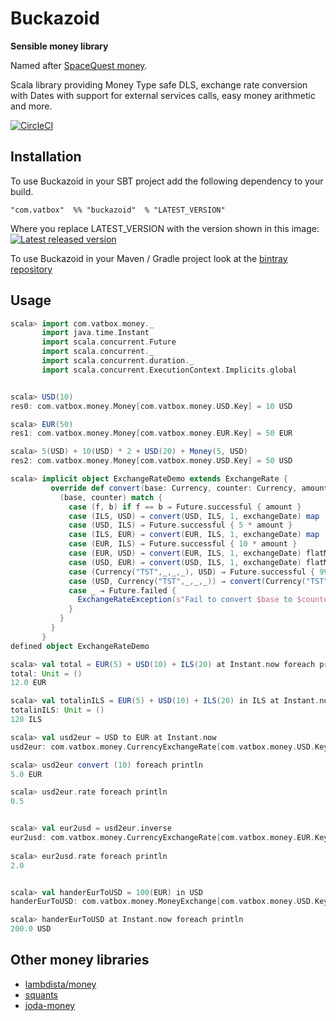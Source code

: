 # Buckazoid
**Sensible money library**

Named after [SpaceQuest money](http://spacequest.wikia.com/wiki/Buckazoid).

Scala library providing Money Type safe DLS, exchange rate conversion with Dates with support for external services calls, easy money arithmetic and more.

[![CircleCI](https://circleci.com/gh/VATBox/buckazoid.svg?style=svg)](https://circleci.com/gh/VATBox/buckazoid)

## Installation
To use Buckazoid in your SBT project add the following dependency to your build.


    "com.vatbox"  %% "buckazoid"  % "LATEST_VERSION"


Where you replace LATEST_VERSION with the version shown in this image: [ ![Latest released version](https://api.bintray.com/packages/vatbox-oss/maven/buckazoid/images/download.svg) ](https://bintray.com/vatbox-oss/maven/buckazoid/_latestVersion)

To use Buckazoid in your Maven / Gradle project look at the [bintray repository](https://bintray.com/vatbox-oss/maven/buckazoid)


## Usage
```scala
scala> import com.vatbox.money._
       import java.time.Instant
       import scala.concurrent.Future
       import scala.concurrent._
       import scala.concurrent.duration._
       import scala.concurrent.ExecutionContext.Implicits.global


scala> USD(10)
res0: com.vatbox.money.Money[com.vatbox.money.USD.Key] = 10 USD

scala> EUR(50)
res1: com.vatbox.money.Money[com.vatbox.money.EUR.Key] = 50 EUR

scala> 5(USD) + 10(USD) * 2 + USD(20) + Money(5, USD)
res2: com.vatbox.money.Money[com.vatbox.money.USD.Key] = 50 USD

scala> implicit object ExchangeRateDemo extends ExchangeRate {
         override def convert(base: Currency, counter: Currency, amount: BigDecimal, exchangeDate: Instant): Future[BigDecimal] = {
           (base, counter) match {
             case (f, b) if f == b ⇒ Future.successful { amount }
             case (ILS, USD) ⇒ convert(USD, ILS, 1, exchangeDate) map (1 / _ * amount)
             case (USD, ILS) ⇒ Future.successful { 5 * amount }
             case (ILS, EUR) ⇒ convert(EUR, ILS, 1, exchangeDate) map (1 / _ * amount)
             case (EUR, ILS) ⇒ Future.successful { 10 * amount }
             case (EUR, USD) ⇒ convert(EUR, ILS, 1, exchangeDate) flatMap {ratio ⇒ convert(ILS, USD, ratio * amount, exchangeDate)}
             case (USD, EUR) ⇒ convert(USD, ILS, 1, exchangeDate) flatMap {ratio ⇒ convert(ILS, EUR, ratio * amount, exchangeDate)}
             case (Currency("TST",_,_,_), USD) ⇒ Future.successful { 99 * amount }
             case (USD, Currency("TST",_,_,_)) ⇒ convert(Currency("TST"), USD, 1, exchangeDate) map (1 / _ * amount)
             case _ ⇒ Future.failed {
               ExchangeRateException(s"Fail to convert $base to $counter")
             }
           }
         }
       }
defined object ExchangeRateDemo

scala> val total = EUR(5) + USD(10) + ILS(20) at Instant.now foreach println
total: Unit = ()
12.0 EUR

scala> val totalinILS = EUR(5) + USD(10) + ILS(20) in ILS at Instant.now foreach println
totalinILS: Unit = ()
120 ILS

scala> val usd2eur = USD to EUR at Instant.now
usd2eur: com.vatbox.money.CurrencyExchangeRate[com.vatbox.money.USD.Key,com.vatbox.money.EUR.Key] = CurrencyExchangeRate(Currency(USD,US Dollar,$,2),Currency(EUR,Euro,€,2),2017-11-03T06:41:01.336Z)

scala> usd2eur convert (10) foreach println
5.0 EUR

scala> usd2eur.rate foreach println
0.5


scala> val eur2usd = usd2eur.inverse
eur2usd: com.vatbox.money.CurrencyExchangeRate[com.vatbox.money.EUR.Key,com.vatbox.money.USD.Key] = CurrencyExchangeRate(Currency(EUR,Euro,€,2),Currency(USD,US Dollar,$,2),2017-11-03T06:41:01.336Z)
       
scala> eur2usd.rate foreach println
2.0


scala> val handerEurToUSD = 100(EUR) in USD
handerEurToUSD: com.vatbox.money.MoneyExchange[com.vatbox.money.USD.Key] = MoneyExchange(Currency(USD,US Dollar,$,2),List(100 EUR))

scala> handerEurToUSD at Instant.now foreach println
200.0 USD

```

## Other money libraries
- [lambdista/money](https://github.com/lambdista/money)
- [squants](https://github.com/typelevel/squants)
- [joda-money](http://www.joda.org/joda-money/)
